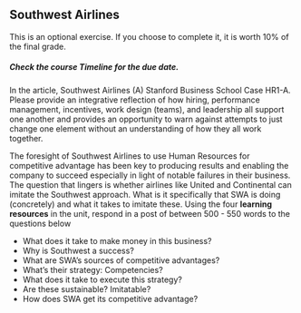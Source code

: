 ## **Southwest Airlines**

This is an optional exercise. If you choose to complete it, it is worth 10% of the final grade.

##### Check the course Timeline for the due date.

In the article, Southwest Airlines \(A\) Stanford Business School Case HR1-A. Please provide an integrative reflection of how hiring, performance management, incentives, work design \(teams\), and leadership all support one another and provides an opportunity to warn against attempts to just change one element without an understanding of how they all work together.

The foresight of Southwest Airlines to use Human Resources for competitive advantage has been key to producing results and enabling the company to succeed especially in light of notable failures in their business. The question that lingers is whether airlines like United and Continental can imitate the Southwest approach. What is it specifically that SWA is doing \(concretely\) and what it takes to imitate these. Using the four **learning resources** in the unit, respond in a post of between 500 - 550 words to the questions below

* What does it take to make money in this business?
* Why is Southwest a success?
* What are SWA’s sources of competitive advantages?
* What’s their strategy: Competencies?
* What does it take to execute this strategy?
* Are these sustainable? Imitatable?
* How does SWA get its competitive advantage?



